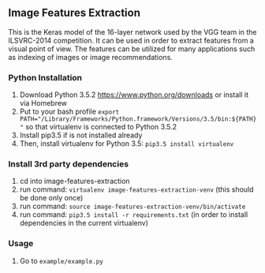 ## Image Features Extraction

This is the Keras model of the 16-layer network used by the VGG team in the ILSVRC-2014 competition.
It can be used in order to extract features from a visual point of view. The features can be utilized for
many applications such as indexing of images or image recommendations.

### Python Installation
1. Download Python 3.5.2 https://www.python.org/downloads or install it via Homebrew
2. Put to your bash profile `export PATH="/Library/Frameworks/Python.framework/Versions/3.5/bin:${PATH}"`
 so that virtualenv is connected to Python 3.5.2
3. Install pip3.5 if is not installed already
4. Then, install virtualenv for Python 3.5: `pip3.5 install virtualenv`

### Install 3rd party dependencies
1. cd into image-features-extraction
2. run command: `virtualenv image-features-extraction-venv` (this should be done only once)
3. run command: `source image-features-extraction-venv/bin/activate`
4. run command: `pip3.5 install -r requirements.txt` (in order to install dependencies in the current virtualenv)

### Usage
1. Go to `example/example.py` 


